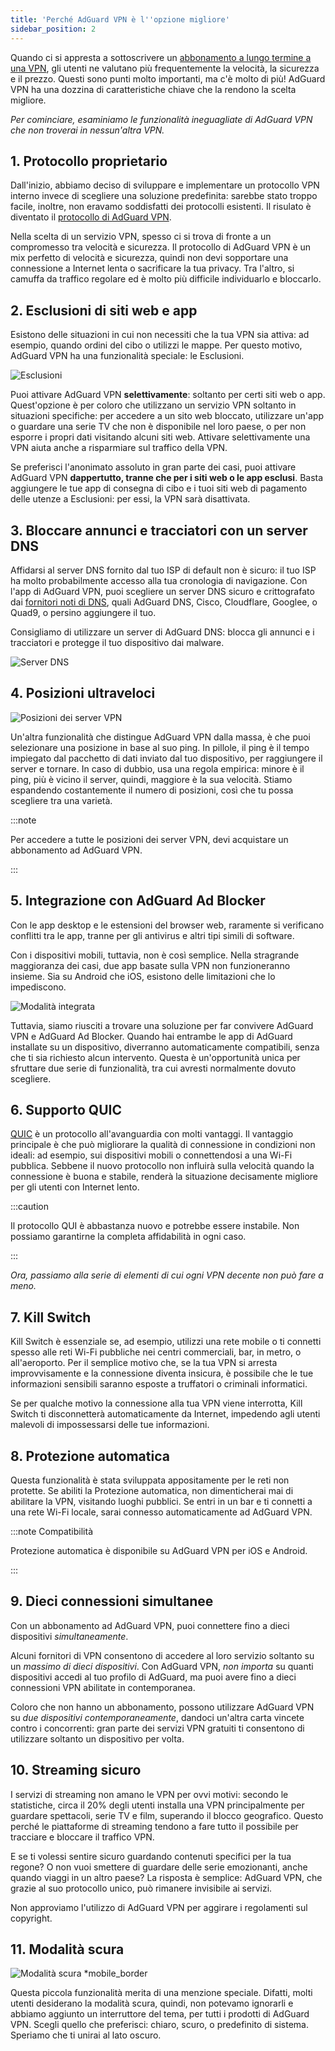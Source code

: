 ```yaml
---
title: 'Perché AdGuard VPN è l''opzione migliore'
sidebar_position: 2
---
```


Quando ci si appresta a sottoscrivere un [abbonamento a lungo termine a una VPN](/general/subscription), gli utenti ne valutano più frequentemente la velocità, la sicurezza e il prezzo. Questi sono punti molto importanti, ma c'è molto di più! AdGuard VPN ha una dozzina di caratteristiche chiave che la rendono la scelta migliore.

*Per cominciare, esaminiamo le funzionalità ineguagliate di AdGuard VPN che non troverai in nessun'altra VPN.*

## 1. Protocollo proprietario

Dall'inizio, abbiamo deciso di sviluppare e implementare un protocollo VPN interno invece di scegliere una soluzione predefinita: sarebbe stato troppo facile, inoltre, non eravamo soddisfatti dei protocolli esistenti. Il risulato è diventato il [protocollo di AdGuard VPN](/general/adguard-vpn-protocol).

Nella scelta di un servizio VPN, spesso ci si trova di fronte a un compromesso tra velocità e sicurezza. Il protocollo di AdGuard VPN è un mix perfetto di velocità e sicurezza, quindi non devi sopportare una connessione a Internet lenta o sacrificare la tua privacy. Tra l'altro, si camuffa da traffico regolare ed è molto più difficile individuarlo e bloccarlo.

## 2. Esclusioni di siti web e app

Esistono delle situazioni in cui non necessiti che la tua VPN sia attiva: ad esempio, quando ordini del cibo o utilizzi le mappe. Per questo motivo, AdGuard VPN ha una funzionalità speciale: le Esclusioni.

![Esclusioni](https://cdn.adguard.com/content/blog/articles/adguard-vpn/exclusions-en.png)

Puoi attivare AdGuard VPN **selettivamente**: soltanto per certi siti web o app. Quest'opzione è per coloro che utilizzano un servizio VPN soltanto in situazioni specifiche: per accedere a un sito web bloccato, utilizzare un'app o guardare una serie TV che non è disponibile nel loro paese, o per non esporre i propri dati visitando alcuni siti web. Attivare selettivamente una VPN aiuta anche a risparmiare sul traffico della VPN.

Se preferisci l'anonimato assoluto in gran parte dei casi, puoi attivare AdGuard VPN **dappertutto, tranne che per i siti web o le app esclusi**. Basta aggiungere le tue app di consegna di cibo e i tuoi siti web di pagamento delle utenze a Esclusioni: per essi, la VPN sarà disattivata.

## 3. Bloccare annunci e tracciatori con un server DNS

Affidarsi al server DNS fornito dal tuo ISP di default non è sicuro: il tuo ISP ha molto probabilmente accesso alla tua cronologia di navigazione. Con l'app di AdGuard VPN, puoi scegliere un server DNS sicuro e crittografato dai [fornitori noti di DNS](https://adguard-dns.io/kb/general/dns-providers/), quali AdGuard DNS, Cisco, Cloudflare, Googlee, o Quad9, o persino aggiungere il tuo.

Consigliamo di utilizzare un server di AdGuard DNS: blocca gli annunci e i tracciatori e protegge il tuo dispositivo dai malware.

![Server DNS](https://cdn.adtidy.org/blog/new/lkarpag_dns_screen_en.png)

## 4. Posizioni ultraveloci

![Posizioni dei server VPN](https://cdn.adguard.com/content/blog/articles/adguard-vpn/locations-en.png)

Un'altra funzionalità che distingue AdGuard VPN dalla massa, è che puoi selezionare una posizione in base al suo ping. In pillole, il ping è il tempo impiegato dal pacchetto di dati inviato dal tuo dispositivo, per raggiungere il server e tornare. In caso di dubbio, usa una regola empirica: minore è il ping, più è vicino il server, quindi, maggiore è la sua velocità. Stiamo espandendo costantemente il numero di posizioni, così che tu possa scegliere tra una varietà.

:::note

Per accedere a tutte le posizioni dei server VPN, devi acquistare un abbonamento ad AdGuard VPN.

:::

## 5. Integrazione con AdGuard Ad Blocker

Con le app desktop e le estensioni del browser web, raramente si verificano conflitti tra le app, tranne per gli antivirus e altri tipi simili di software.

Con i dispositivi mobili, tuttavia, non è così semplice. Nella stragrande maggioranza dei casi, due app basate sulla VPN non funzioneranno insieme. Sia su Android che iOS, esistono delle limitazioni che lo impediscono.

![Modalità integrata](https://cdn.adguard.com/content/blog/articles/adguard-vpn/integration-en.png)

Tuttavia, siamo riusciti a trovare una soluzione per far convivere AdGuard VPN e AdGuard Ad Blocker. Quando hai entrambe le app di AdGuard installate su un dispositivo, diverranno automaticamente compatibili, senza che ti sia richiesto alcun intervento. Questa è un'opportunità unica per sfruttare due serie di funzionalità, tra cui avresti normalmente dovuto scegliere.

## 6. Supporto QUIC

[QUIC](https://adguard-dns.io/en/blog/dns-over-quic.html#whatisquic) è un protocollo all'avanguardia con molti vantaggi. Il vantaggio principale è che può migliorare la qualità di connessione in condizioni non ideali: ad esempio, sui dispositivi mobili o connettendosi a una Wi-Fi pubblica. Sebbene il nuovo protocollo non influirà sulla velocità quando la connessione è buona e stabile, renderà la situazione decisamente migliore per gli utenti con Internet lento.

:::caution

Il protocollo QUI è abbastanza nuovo e potrebbe essere instabile. Non possiamo garantirne la completa affidabilità in ogni caso.

:::

*Ora, passiamo alla serie di elementi di cui ogni VPN decente non può fare a meno.*

## 7. Kill Switch

Kill Switch è essenziale se, ad esempio, utilizzi una rete mobile o ti connetti spesso alle reti Wi-Fi pubbliche nei centri commerciali, bar, in metro, o all'aeroporto. Per il semplice motivo che, se la tua VPN si arresta improvvisamente e la connessione diventa insicura, è possibile che le tue informazioni sensibili saranno esposte a truffatori o criminali informatici.

Se per qualche motivo la connessione alla tua VPN viene interrotta, Kill Switch ti disconnetterà automaticamente da Internet, impedendo agli utenti malevoli di impossessarsi delle tue informazioni.

## 8. Protezione automatica

Questa funzionalità è stata sviluppata appositamente per le reti non protette. Se abiliti la Protezione automatica, non dimenticherai mai di abilitare la VPN, visitando luoghi pubblici. Se entri in un bar e ti connetti a una rete Wi-Fi locale, sarai connesso automaticamente ad AdGuard VPN.

:::note Compatibilità

Protezione automatica è disponibile su AdGuard VPN per iOS e Android.

:::

## 9. Dieci connessioni simultanee

Con un abbonamento ad AdGuard VPN, puoi connettere fino a dieci dispositivi *simultaneamente*.

Alcuni fornitori di VPN consentono di accedere al loro servizio soltanto su un *massimo di dieci dispositivi*. Con AdGuard VPN, *non importa* su quanti dispositivi accedi al tuo profilo di AdGuard, ma puoi avere fino a dieci connessioni VPN abilitate in contemporanea.

Coloro che non hanno un abbonamento, possono utilizzare AdGuard VPN su *due dispositivi contemporaneamente*, dandoci un'altra carta vincete contro i concorrenti: gran parte dei servizi VPN gratuiti ti consentono di utilizzare soltanto un dispositivo per volta.

## 10. Streaming sicuro

I servizi di streaming non amano le VPN per ovvi motivi: secondo le statistiche, circa il 20% degli utenti installa una VPN principalmente per guardare spettacoli, serie TV e film, superando il blocco geografico. Questo perché le piattaforme di streaming tendono a fare tutto il possibile per tracciare e bloccare il traffico VPN.

E se ti volessi sentire sicuro guardando contenuti specifici per la tua regone? O non vuoi smettere di guardare delle serie emozionanti, anche quando viaggi in un altro paese? La risposta è semplice: AdGuard VPN, che grazie al suo protocollo unico, può rimanere invisibile ai servizi.

Non approviamo l'utilizzo di AdGuard VPN per aggirare i regolamenti sul copyright.

## 11. Modalità scura

![Modalità scura *mobile_border](https://cdn.adguardvpn.com/public/Adguard/Blog/vpn/main_en_black.png)

Questa piccola funzionalità merita di una menzione speciale. Difatti, molti utenti desiderano la modalità scura, quindi, non potevamo ignorarli e abbiamo aggiunto un interruttore del tema, per tutti i prodotti di AdGuard VPN. Scegli quello che preferisci: chiaro, scuro, o predefinito di sistema. Speriamo che ti unirai al lato oscuro.
